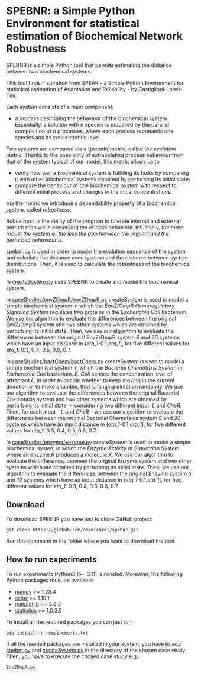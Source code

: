 # SPEBNR: a Simple Python Environment for statistical estimation of Biochemical Network Robustness

SPEBNR is a simple Python tool that permits estimating the distance between two biochemical systems. 

This tool finds inspiration from SPEAR - a Simple Python Environment for statistical estimation of Adaptation and Reliability - by Castiglioni-Loreti-Tini.

Each system consists of a main component: 
  * a *process* describing the behaviour of the biochemical system. Essentially, a solution with *n* species is modelled by the parallel composition of *n* processes, where each process represents one species and its concentration level.

Two systems are compared via a (pseudo)metric, called the *evolution metric*. Thanks to the possibility of extrapolating process behaviour from that of the system typical of our model, this metric allows us to
  * verify how well a biochemical system is fulfilling its tasks by comparing it with other biochemical systems obtained by perturbing its initial state;
  * compare the behaviour of one biochemical system with respect to different initial process and changes in the initial concentrations.

Via the metric we introduce a dependability property of a biochemical system, called *robustness*.

Robustness is the ability of the program to tolerate internal and external perturbation while preserving the original behaviour. Intuitively, *the more robust the system is, the less the gap between the original and the perturbed behaviour is*.

[spebnr.py](./spebnr.py) is used in order to model the evolution sequence of the system and calculate the distance over systems and the distance between system distributions. Then, it is used to calculate the robustness of the biochemical system.

In [createSystem.py](./createSystem.py) uses SPEBNR to create and model the biochemical system.

In [caseStudies/envZOmpR/envZOmpR.py](./caseStudies/envZOmpR/envZOmpR.py) createSystem is used to model a simple biochemical system in which the *EnvZ/OmpR Osmoregulatory Signaling System* regulates two proteins in the *Escherichia Coli* bacterium. We use our algorithm to evaluate the differences between the original EnvZ/OmpR system and two other systems which are obtained by perturbing its initial state. Then, we use our algorithm to evaluate the differences between the original EnvZ/OmpR system *S* and *20* systems which have an input distance in (*eta_1*-0.1,*eta_1*], for five different values for *eta_1*: 0.3, 0.4, 0.5, 0.6, 0.7.

In [caseStudies/bactChem/bactChem.py](./caseStudies/bactChem/bactChem.py) createSystem is used to model a simple biochemical system in which the *Bacterial Chemotaxis System* in *Escherichia Coli* bacterium. *E. Coli* senses the concentration level of attractant $L$, in order to decide whether to keep moving in the current direction or to make a tumble, thus changing direction randomly. We use our algorithm to evaluate the differences between the original Bacterial Chemotaxis system and two other systems which are obtained by perturbing its initial state -- considering two different input: $L$ and $CheR$. Then, for each input - $L$ and $CheR$ - we use our algorithm to evaluate the differences between the original Bacterial Chemotaxis system *S* and *20* systems which have an input distance in (*eta_1*-0.1,*eta_1*], for five different values for *eta_1*: 0.3, 0.4, 0.5, 0.6, 0.7.

In [caseStudies/enzyme/enzyme.py](./caseStudies/enzyme/enzyme.py) createSystem is used to model a simple biochemical system in which the *Enzyme Activity at Saturation System* where an enzyme *R* produces a molecule *X*. We use our algorithm to evaluate the differences between the original Enzyme system and two other systems which are obtained by perturbing its initial state. Then, we use our algorithm to evaluate the differences between the original Enzyme system *S* and *10* systems which have an input distance in (*eta_1*-0.1,*eta_1*], for five different values for *eta_1*: 0.3, 0.4, 0.5, 0.6, 0.7.

## Download 

To download SPEBNR you have just to clone GitHub project:

```
git clone https://github.com/dmanicardi/spebnr.git
```

Run this command in the folder where you want to download the tool.

## How to run experiments

To run experiments Python3 (>= 3.11) is needed. Moreover, the following Python packages must be available:
  * [numpy](https://numpy.org) >= 1.23.4
  * [scipy](https://scipy.org/) >= 1.10.1
  * [matplotlib](https://matplotlib.org) >= 3.6.2
  * [statistics](https://github.com/digitalemagine/py-statistics) >= 1.0.3.5
  
To install all the required packages you can just run:

```
pip install -r requirements.txt
```

If all the needed packages are installed in your system, you have to add [spebnr.py](./spebnr.py) and [createSystem.py](./createSystem.py) in the directory of the chosen case study. Then, you have to execute the chosen case study e.g.:

```
EnvZOmpR.py
```
